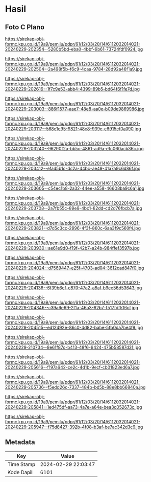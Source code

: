 # Hasil

## Foto C Plano

https://sirekap-obj-formc.kpu.go.id/19a9/pemilu/pdpr/61/12/03/20/14/6112032014021-20240229-202354--5280b5bd-eba0-4bbf-9b61-73724fdf0924.jpg

https://sirekap-obj-formc.kpu.go.id/19a9/pemilu/pdpr/61/12/03/20/14/6112032014021-20240229-202504--2a498f5b-f6c9-4caa-9784-28d92a46f1a9.jpg

https://sirekap-obj-formc.kpu.go.id/19a9/pemilu/pdpr/61/12/03/20/14/6112032014021-20240229-202616--1f7c9e53-abb4-4399-89b5-bd64f6f1fe7d.jpg

https://sirekap-obj-formc.kpu.go.id/19a9/pemilu/pdpr/61/12/03/20/14/6112032014021-20240229-203003--886f1577-aae7-48e8-aa0e-b09de9869986.jpg

https://sirekap-obj-formc.kpu.go.id/19a9/pemilu/pdpr/61/12/03/20/14/6112032014021-20240229-203117--568e1e95-9821-48c8-939e-c6915cf0a090.jpg

https://sirekap-obj-formc.kpu.go.id/19a9/pemilu/pdpr/61/12/03/20/14/6112032014021-20240229-203240--96290f2a-bb5c-4861-ad9a-e1c060acb36c.jpg

https://sirekap-obj-formc.kpu.go.id/19a9/pemilu/pdpr/61/12/03/20/14/6112032014021-20240229-203412--efad5b1c-dc2a-44bc-ae49-41a7a9c6d86f.jpg

https://sirekap-obj-formc.kpu.go.id/19a9/pemilu/pdpr/61/12/03/20/14/6112032014021-20240229-203605--c54ec1b8-2a32-44ee-a558-46608ba9c6a1.jpg

https://sirekap-obj-formc.kpu.go.id/19a9/pemilu/pdpr/61/12/03/20/14/6112032014021-20240229-203708--2a7fb55c-89e6-4bc1-82dd-cd2d76fbcb7a.jpg

https://sirekap-obj-formc.kpu.go.id/19a9/pemilu/pdpr/61/12/03/20/14/6112032014021-20240229-203821--d7d5c3cc-2996-4f3f-860c-6aa3f9c560f4.jpg

https://sirekap-obj-formc.kpu.go.id/19a9/pemilu/pdpr/61/12/03/20/14/6112032014021-20240229-203930--ae61e9d0-f19f-42b7-a24b-984ffef3597b.jpg

https://sirekap-obj-formc.kpu.go.id/19a9/pemilu/pdpr/61/12/03/20/14/6112032014021-20240229-204024--d7569447-e25f-4703-ad04-3612cad847f0.jpg

https://sirekap-obj-formc.kpu.go.id/19a9/pemilu/pdpr/61/12/03/20/14/6112032014021-20240229-204136--6f39b6cf-e870-47a2-a8af-b9ce56d53643.jpg

https://sirekap-obj-formc.kpu.go.id/19a9/pemilu/pdpr/61/12/03/20/14/6112032014021-20240229-204346--c39a6e69-2f1a-46a3-92b7-f517fdf516cf.jpg

https://sirekap-obj-formc.kpu.go.id/19a9/pemilu/pdpr/61/12/03/20/14/6112032014021-20240229-204515--ed12492e-86c0-4d82-babe-5fb0da7be4f8.jpg

https://sirekap-obj-formc.kpu.go.id/19a9/pemilu/pdpr/61/12/03/20/14/6112032014021-20240229-210734--8e61f87c-b413-48f6-9424-475b58587d31.jpg

https://sirekap-obj-formc.kpu.go.id/19a9/pemilu/pdpr/61/12/03/20/14/6112032014021-20240229-205616--f197a642-ce2c-4d1b-9ecf-cb01823ed6a7.jpg

https://sirekap-obj-formc.kpu.go.id/19a9/pemilu/pdpr/61/12/03/20/14/6112032014021-20240229-205736--f5edd26c-7337-484b-bd5b-88e8bb66840a.jpg

https://sirekap-obj-formc.kpu.go.id/19a9/pemilu/pdpr/61/12/03/20/14/6112032014021-20240229-205841--1ed475df-aa73-4a7e-a64e-bea3c052673c.jpg

https://sirekap-obj-formc.kpu.go.id/19a9/pemilu/pdpr/61/12/03/20/14/6112032014021-20240229-205947--f75d8427-392b-4f08-b3af-be7ac342d3c9.jpg


## Metadata

| Key        | Value               |
| ---------- | ------------------- |
| Time Stamp | 2024-02-29 22:03:47 |
| Kode Dapil | 6101                |



